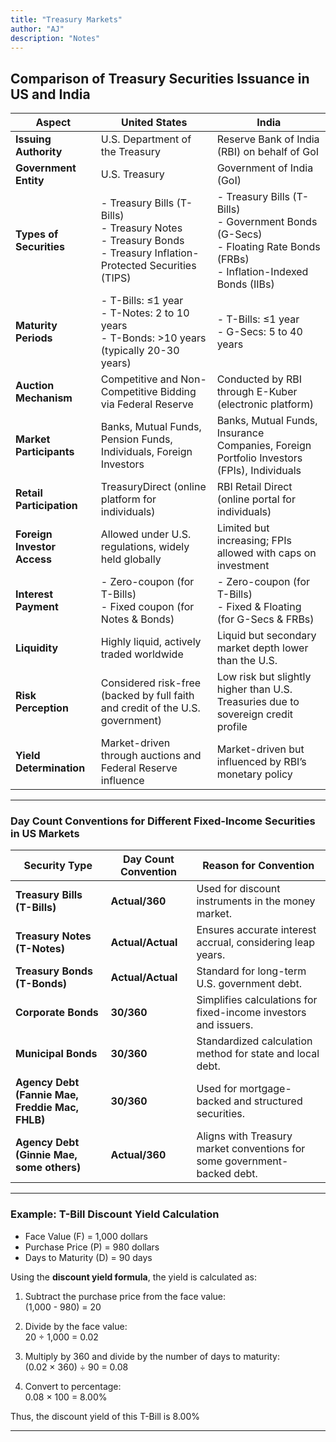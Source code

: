 ```yaml
---
title: "Treasury Markets"
author: "AJ"
description: "Notes"
---
```


## **Comparison of Treasury Securities Issuance in US and India**

| **Aspect**                | **United States**                                  | **India**                                      |
|---------------------------|----------------------------------------------------|------------------------------------------------|
| **Issuing Authority**     | U.S. Department of the Treasury                   | Reserve Bank of India (RBI) on behalf of GoI  |
| **Government Entity**     | U.S. Treasury                                     | Government of India (GoI)                      |
| **Types of Securities**   | - Treasury Bills (T-Bills) <br> - Treasury Notes <br> - Treasury Bonds <br> - Treasury Inflation-Protected Securities (TIPS) | - Treasury Bills (T-Bills) <br> - Government Bonds (G-Secs) <br> - Floating Rate Bonds (FRBs) <br> - Inflation-Indexed Bonds (IIBs) |
| **Maturity Periods**      | - T-Bills: ≤1 year <br> - T-Notes: 2 to 10 years <br> - T-Bonds: >10 years (typically 20-30 years) | - T-Bills: ≤1 year <br> - G-Secs: 5 to 40 years |
| **Auction Mechanism**     | Competitive and Non-Competitive Bidding via Federal Reserve | Conducted by RBI through E-Kuber (electronic platform) |
| **Market Participants**   | Banks, Mutual Funds, Pension Funds, Individuals, Foreign Investors | Banks, Mutual Funds, Insurance Companies, Foreign Portfolio Investors (FPIs), Individuals |
| **Retail Participation**  | TreasuryDirect (online platform for individuals)  | RBI Retail Direct (online portal for individuals) |
| **Foreign Investor Access** | Allowed under U.S. regulations, widely held globally | Limited but increasing; FPIs allowed with caps on investment |
| **Interest Payment**      | - Zero-coupon (for T-Bills) <br> - Fixed coupon (for Notes & Bonds) | - Zero-coupon (for T-Bills) <br> - Fixed & Floating (for G-Secs & FRBs) |
| **Liquidity**            | Highly liquid, actively traded worldwide          | Liquid but secondary market depth lower than the U.S. |
| **Risk Perception**      | Considered risk-free (backed by full faith and credit of the U.S. government) | Low risk but slightly higher than U.S. Treasuries due to sovereign credit profile |
| **Yield Determination**  | Market-driven through auctions and Federal Reserve influence | Market-driven but influenced by RBI’s monetary policy |


---

### **Day Count Conventions for Different Fixed-Income Securities in US Markets**

| **Security Type**    | **Day Count Convention** | **Reason for Convention** |
|---------------------|------------------------|--------------------------|
| **Treasury Bills (T-Bills)** | **Actual/360** | Used for discount instruments in the money market. |
| **Treasury Notes (T-Notes)** | **Actual/Actual** | Ensures accurate interest accrual, considering leap years. |
| **Treasury Bonds (T-Bonds)** | **Actual/Actual** | Standard for long-term U.S. government debt. |
| **Corporate Bonds** | **30/360** | Simplifies calculations for fixed-income investors and issuers. |
| **Municipal Bonds** | **30/360** | Standardized calculation method for state and local debt. |
| **Agency Debt (Fannie Mae, Freddie Mac, FHLB)** | **30/360** | Used for mortgage-backed and structured securities. |
| **Agency Debt (Ginnie Mae, some others)** | **Actual/360** | Aligns with Treasury market conventions for some government-backed debt. |

---

### **Example: T-Bill Discount Yield Calculation**

- Face Value (F) = 1,000 dollars  
- Purchase Price (P) = 980 dollars  
- Days to Maturity (D) = 90 days  

Using the **discount yield formula**, the yield is calculated as:  

1. Subtract the purchase price from the face value:  
   (1,000 - 980) = 20  

2. Divide by the face value:  
   20 ÷ 1,000 = 0.02  

3. Multiply by 360 and divide by the number of days to maturity:  
   (0.02 × 360) ÷ 90 = 0.08  

4. Convert to percentage:  
   0.08 × 100 = 8.00%  

Thus, the discount yield of this T-Bill is 8.00%

---